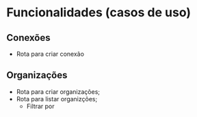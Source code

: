 # Funcionalidades (casos de uso)


## Conexões
- Rota para criar conexão

## Organizações
- Rota para criar organizações;
- Rota para listar organizções;
  - Filtrar por 